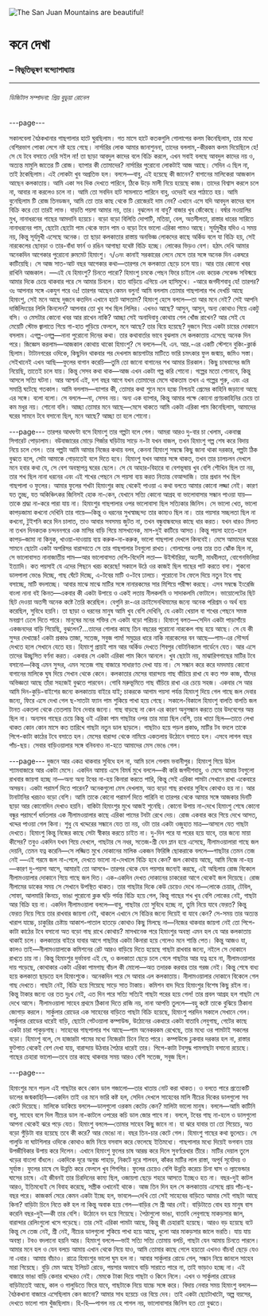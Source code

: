 ![The San Juan Mountains are beautiful!](https://banglalive.com/wp-content/uploads/2022/02/Bibhutibhushan-Bandopadhyay-e1644477395773.png)

# কনে দেখা 
### – বিভূতিভূষণ বন্দ্যোপাধ্যায়


---




###### ডিজিটাল সম্পাদনা: প্রিয় বুডূয়া রোনেল


---page---

সকালবেলা বৈঠকখানার গাছপালার হাটে ঘুরছিলাম। গত মাসে হাটে কতকগুলি গোলাপের কলম কিনেছিলাম, তার মধ্যে বেশিরভাগ পোকা লেগে নষ্ট হয়ে গেছে। নার্সারির লোক আমার জানাশুননা, তাদের বললাম,-কীরকম কলম দিয়েছিলে হে! সে যে টবে বসাতে দেরি সইল না! তা ছাড়া আবদুল কাদের বলে বিক্রি করলে, এখন সবাই বলছে আবদুল কাদের নয় ও, অত্যন্ত মামুলি জাতের টি রোজ। ব্যাপার কী তোমাদের?
নার্সারির পুরোনো লোকটাই আজ আছে। সেদিন এ ছিল না, তাই ঠকেছিলাম। এই লোকটা খুব অপ্রতিভ হল। বললে—বাবু, এই হয়েছে কী জানেন? বাগানের মালিকেরা আজকাল আছেন কলকাতায়। আমি একা সব দিক দেখতে পারিনে, ঠিকে উড়ে মালী নিয়ে হয়েছে কাজ। তাদের বিশ্বাস করলে চলে না, আবার না করলেও চলে না। আমি তো সবদিন হাট সামলাতে পারিনে বাবু, ওদেরই ধরে পাঠাতে হয়। আমি বুনেছিলাম টি রোজ তিনডজন, আমি তো তার কাছ থেকে টি রোজেরই দাম নেব? এখানে এসে যদি আবদুল কাদের বলে বিক্রি করে তো তারই লাভ। বাড়তি পয়সা আমার নয়, তার। বুঝলেন না বাবু?
বাজার খুব জেঁকেছে। বর্ষার নওয়ালির মুখ, নানাধরনের গাছের আমদানি হয়েচে। বড়ো বড়ো বিলিতি দোপাটি, মতিয়া, বেল, অতসীলতা, রাস্তার ধারের সারিতে নানাধরনের পাম, ছোটো ছোটো পাম থেকে ফ্যান পাম ও বড়ো টবে ভালো এরিকা পামও আছে। সূর্যমুখীর যদিও এ সময় নয়, কিন্তু সূর্যমুখী এসেছে অনেক। তা ছাড়া কলকাতার রাস্তায় অনভিজ্ঞ লোকদের কাছে অর্কিড বলে যা বিক্রি হয়, সেই নারকেলের ছোবড়া ও তার-বাঁধা ফার্ন ও রঙিন আগাছা যথেষ্ট বিক্রি হচ্ছে। লোকের ভিড়ও বেশ।
হঠাৎ দেখি আমার অনেকদিন আগেকার পুরোনো রুমমেট হিমাংশু। ৭/৩নং কানাই সরকারের লেনে মেসে তার সঙ্গে অনেক দিন একঘরে কাটিয়েছি। সে আজ সাত-আট বছর আগেকার কথা—তারপর সে কলকাতা ছেড়ে চলে যায়। আর তার কোনো খবর রাখিনি আজকাল।
—এই যে হিমাংশু? চিনতে পারো?
হিমাংশু চমকে পেছন ফিরে চাইলে এবং কয়েক সেকেন্ড সবিস্ময়ে আমার দিকে চেয়ে থাকবার পরে সে আমার চিনলে। হাত বাড়িয়ে এগিয়ে এল হাসিমুখে।
-আরে জগদীশবাবু যে! তারপর? ওঃ আপনার সঙ্গে একযুগ পরে ওঃ! তারপর আছেন কেমন বলুন!
আমি বললাম তোমার গাছপালার শখ দেখচি আছে হিমাংশু, সেই মনে আছে দুজনে কতদিন এখানে হাটে আসতাম?
হিমাংশু হেসে বললে—তা আর মনে নেই? সেই আপনি দার্জিলিংয়ের লিলি কিনলেন? আপনার তো খুব শখ ছিল লিলির। এখনও আছে? আসুন, আসুন, অন্য কোথাও গিয়ে একটু বসি। ও মেসটার কোনো খবর আর রাখেন নাকি? আচ্ছা সেই অনাদিবাবু কোথায় গেল খোঁজ রাখেন? আর সেই যে মেয়েটি স্টোভ জ্বালাতে গিয়ে গা-হাত পুড়িয়ে ফেললে, মনে আছে? তার বিয়ে হয়েছে?
দুজনে গিয়ে একটা চায়ের দোকানে বসলাম। এগল্প-ওগল্প—নানা পুরোনো দিনের কথা। তার কথাবার্তার ভাবে বুঝলাম সে কলকাতায় এসেছে অনেক দিন পরে।
জিজ্ঞেস করলাম—আজকাল কোথায় থাকো হিমাংশু?
সে বললে—বি. এন. আর.-এর একটি স্টেশনে বুকিং-ক্লার্ক ছিলাম। টাটানগরের ওদিকে, কিছুদিন থাকবার পর দেখলাম জায়গাটার মাটিতে ভারি চমৎকার  ফুল জন্মায়, জমিও সস্তা। সেইখানেই এখন আছি—ফুলের বাগান করেচি—তুমি তো জানো বাগানের শখ আমার চিরকাল। কিছু চাষবাসের জমি নিয়েছি, তাতেই চলে যায়। কিন্তু সেসব কথা থাক—আজ এখন একটা গল্প করি শোনো। গল্পের মতো শোনাবে, কিন্তু আসলে সত্যি ঘটনা। আর আশ্চর্য এই, দশ বছর আগে যখন তোমাদের মেসে থাকতাম তখন এ গল্পের শুরু, এবং এর সমাপ্তি ঘটেছে গতকাল। আমি বললাম—ব্যাপার কী, তোমার কথা শুনে মনে হচ্চে নিশ্চয়ই প্রেমের কাহিনি জড়ানো আছে এর সঙ্গে। বলো বলো। সে বললে—না, সেসব নয়। অন্য এক ব্যাপার, কিন্তু আমার পক্ষে কোনো প্রণয়কাহিনির চেয়ে তা কম
মধুর নয়। শোনো বলি। আচ্ছা তোমার মনে আছে—মেসে থাকতে আমি একটা এরিকা পাম কিনেছিলাম, আমাদের ঘরের সামনে টবে বসানো ছিল, মনে আছে? আচ্ছা তা হলে শোনো।

---page---
তারপর আধঘণ্টা বসে হিমাংশু তার গল্পটা বলে গেল। আমরা আরও দু-বার চা খেলাম, একবাক্স সিগারেট পোড়ালাম। বউবাজারের মোড়ে গির্জার ঘড়িটায় সাড়ে ন-টা যখন বাজল, তখন হিমাংশু গল্প শেষ করে বিদায় নিয়ে চলে গেল।
তার গল্পটা আমি আমার নিজের কথায় বলব, কেননা হিমাংশু সম্বন্ধে কিছু জানা থাকা দরকার, গল্পটা ঠিক বুঝতে হলে, সেটা আমাকে গোড়াতেই বলে দিতে হবে।
হিমাংশু যখন আমার সঙ্গে থাকত, তখন তার চালচলন দেখলে মনে হবার কথা যে, সে বেশ অবস্থাপন্ন ঘরের ছেলে। সে যে আহার-বিহারে বা বেশভূষায় খুব বেশি শৌখিন ছিল তা নয়, তার শখ ছিল নানা ধরনের এবং এই শখের পেছনে সে পয়সা ব্যয় করত নিতান্ত বেআন্দাজি।
তার প্রধান শখ ছিল গাছপালা ও ফুলের। আমার ফুলের শখটা হিমাংশুর কাছ থেকেই পাওয়া এ কথা বলতে আমার কোনো লজ্জা নেই। কারণ যত তুচ্ছ, যত অকিঞ্চিৎকর জিনিসই হোক না-কেন, যেখানে সত্যি কোনো আগ্রহ বা ভালোবাসার সন্ধান পাওয়া যায়—তাকে শ্রদ্ধা না-করে পারা যায় না।
হিমাংশুর গাছপালার ওপর ভালোবাসা ছিল সত্যিকার জিনিস। সে ভালো খেত, ভালো কাপড়জামা কখনো দেখিনি তার গায়ে—কিন্তু ও ধরনের সুখস্বাচ্ছন্দ্য তার কাম্যও ছিল না। তার পয়সার সচ্ছলতা ছিল না কখনো, টুইশনি করে দিন চালাত, তাও আবার সবসময় জুটত না, তখন বন্ধুবান্ধবদের কাছে ধার করত। যখন ধারও মিলত না তখন দিনকতক চন্দননগরে এক মাসির বাড়ি গিয়ে মাসখানেক, মাস-দুই কাটিয়ে আসত। কিন্তু পয়সা হাতে-হলে কাপড়–জামা না কিনুক, খাওয়া-দাওয়ায় ব্যয় করুক-না-করুক, ভালো গাছপালা দেখলে কিনবেই।
মেসে আমাদের ঘরের সামনে ছোটো একটা অপরিসর বারান্দাতে সে তার গাছপালার টবগুলো রাখত। গোলাপের ওপর তার তত ঝোঁক ছিল না, সে ভালোবাসত নানাজাতীয় পাম—আর ভালোবাসত দেশি-বিদেশি লতা— উইস্টারিয়া, অতসী, মাধবীলতা, বোগেনভিলিয়া ইত্যাদি। কত পয়সাই যে এদের পিছনে খরচ করেছে!
সকালে উঠে ওর কাজই ছিল গাছের পাট করতে বসা। শুকনো ডালপালা ভেঙে দিচ্ছে, গাছ ঘেঁটে দিচ্ছে, এ-টবের মাটি ও-টবে ঢালচে। পুরোনো টব ফেলে দিয়ে নতুন টবে গাছ বসাচ্ছে, মাটি বদলাচ্ছে। আবার মাঝে মাঝে মাটির সঙ্গে নানারকমের সার মিশিয়ে পরীক্ষা করছে। এসব সম্বন্ধে ইংরেজি বাংলা নানা বই কিনত—একবার কী একটা উপায়ে ও একই লতায় নীলকলমি ও সাদাকলমি ফোটালে। ভায়োলেটের ছিট ছিট দেওয়া অতসী অনেক কষ্টে তৈরি করেছিল। বেগুনি রং-এর ক্রাইসেনথিমামের জন্যে অনেক পরিশ্রম ও অর্থ ব্যয় করেছিল, সুবিধে হয়নি।
তা ছাড়া ও ধরনের মানুষ আমি খুব বেশি দেখিনি, যে একটা খেয়াল বা শখের পেছনে সমস্ত মনপ্রাণ ঢেলে দিতে পারে। মানুষের মনের শক্তির সে একটা বড়ো পরিচয়। হিমাংশু বলত—সেদিন একটা পাড়াগাঁয়ে একজনদের বাড়ি গিয়েছি, বুঝলেন?…তাদের গোলার কাছে তিন বছরের পুরোনো নারকেল গাছ হয়ে আছে। সে যে কী সুন্দর দেখাচ্চে! একটা প্রকাণ্ড তাজা, সতেজ, সবুজ পাম! সমুদ্রের ধারে নাকি নারকেলের বন আছে—পাম-এর সৌন্দর্য দেখতে হলে সেখানে যেতে হয়।
হিমাংশু প্রায়ই পাম আর অর্কিড দেখতে শিবপুর বোটানিক্যাল গার্ডেনে যেত। আর এসে তাদের উচ্ছ্বসিত বর্ণনা করত।
একবার সে একটা এরিকা পাম কিনে আনলে। খুব ছোটো নয়, মাঝারিগগাছের মাটির টবে বসানো—কিন্তু এমন সুন্দর, এমন সতেজ গাছ বাজারে সাধারণত দেখা যায় না। সে সন্ধান করে করে দমদমায় কোনো বাগানের মালিকে ঘুষ দিয়ে সেখান থেকে কেনে। কলকাতার মেসের বারান্দায় গাছ বাঁচিয়ে রাখা যে কত শক্ত কাজ, যাঁদের অভিজ্ঞতা আছে তাঁরা সহজেই বুঝতে পারবেন। গোবি মরুভূমিতে গাছ বাঁচিয়ে রাখা এর চেয়ে সহজ। একবার সে আর আমি দিন-কুড়ি-বাইশের জন্যে কলকাতায় বাইরে যাই; চাকরকে আগাম পয়সা পর্যন্ত হিমাংশু দিয়ে গেল গাছে জল দেবার জন্যে, ফিরে এসে দেখা গেল ছ-সাতটা ফ্যান পাম শুকিয়ে পাখা হয়ে গেছে।
সকালে-বিকালে হিমাংশু বালতি বালতি জল টানত একতলা থেকে তেতলায়
টবে দেবার জন্যে। গাছ বাড়ছে না কেন এর কারণ অনুসন্ধান করতে তার উদবেগের অন্ত ছিল না। অন্যসব গাছের চেয়ে কিন্তু ওই এরিকা পাম গাছটার ওপর তার মায়া ছিল বেশি, তার খাতা ছিল—তাতে লেখা থাকত কোন কোন মাসে কত তারিখে গাছটা নতুন ডাল ছাড়লে। গাছটাও হয়ে পড়ল প্রকাণ্ড, মাটির টব বদলে তাকে পিপে-কাটা কাঠের টবে বসাতে হল। মেসের বারান্দা থেকে নামিয়ে একতলায় উঠোনে বসাতে হল। এসবে লাগল বছর পাঁচ-ছয়।
সেবার বাড়িওয়ালার সঙ্গে বনিবনাও না-হতে আমাদের মেস ভেঙে গেল।

---page---
দুজনে আর একত্র থাকবার সুবিধে হল না, আমি চলে গেলাম ভবানীপুর। হিমাংশু গিয়ে উঠল শ্যামবাজারে আর একটা মেসে। একদিন আমায় এসে বিমর্ষ মুখে বললে—কী করি জগদীশবাবু, ও মেসে আমার টবগুলো রাখবার জায়গা হচ্ছে না—অন্য অন্য টবের না-হয় কিনারা করতে পারি, কিন্তু সেই এরিকা পামটা সেখানে রাখা একেবারে অসম্ভব। একটা পরামর্শ দিতে পারেন? অনেকগুলো মেস দেখলাম, অত বড়ো গাছ রাখবার সুবিধে কোথাও হয় না। আর টানাটানির খরচাও বড়ো বেশি।
আমি তাকে কোনো পরামর্শ দিতে পারিনি বা তারপর থেকে আমার সঙ্গে আজকার দিনটি ছাড়া আর কোনোদিন দেখাও হয়নি।
বাকিটা হিমাংশুর মুখে আজই শুনেছি।
কোনো উপায় না-দেখে হিমাংশু শেষে কোনো বন্ধুর পরামর্শে ধর্মতলার এক নীলামওয়ালার কাছে এরিকা পামের টবটা রেখে দেয়। রোজ একবার করে গিয়ে দেখে আসত, খদ্দের পাওয়া গেল কিনা। শুধু যে খদ্দেরের সন্ধানে যেত তা নয়, ওটা তার একটা ওজুহাত মাত্র—আসলে যেত গাছটা দেখতে।
হিমাংশু কিন্তু নিজের কাছে সেটা স্বীকার করতে চাইত না। দু-দিন পরে যা পরের হয়ে যাবে, তার জন্যে মায়া কীসের?
তবুও একদিন যখন গিয়ে দেখলে, গাছটার সে নধর, সতেজ-শ্ৰী যেন ম্লান হয়ে এসেছে, নীলামওয়ালারা গাছে জল দেয়নি, তেমন যত্ন করেনি—সে লজ্জিত মুখে দোকানের মালিক একজন ফিরিঙ্গি ছোকরাকে বললে—গাছটার তেমন তেজ নেই —এই গরমে জল না-পেলে, দেখতে ভালো না-দেখালে বিক্রি হবে কেন? জল কোথায় আছে, আমি নিজে না-হয়—কারণ দু-পয়সা আসে, আমারই তো আসবে–
তারপর থেকে যেন পয়সার জন্যেই করছে, এই অছিলায় রোজ বিকেলে নীলামওয়ালার দোকানে গিয়ে গাছে জল দিত। এক-একদিন দেখত দোকানের চাকরেরা আগে থেকেই জল দিয়েছে।
রোজ নীলামের ডাকের সময় সে সেখানে উপস্থিত থাকত। তার গাছটার দিকে কেউ চেয়েও দেখে না—লোকে চেয়ার, টেবিল, সোফা, আলমারি কিনচে, ভাঙা পুরোনো ক্লক ঘড়ি পর্যন্ত বিক্রি হয়ে গেল, কিন্তু গাছের শখ খুব বেশি লোকের নেই, গাছটা আর বিক্রি হয় না। একদিন নীলামওয়ালা বললে—বাবু, গাছটার তো সুবিধে হচ্ছে না, তুমি নিয়ে যাবে ফেরত?
কিন্তু ফেরত নিয়ে গিয়ে তার রাখবার জায়গা নেই, থাকলে এখানে সে বিক্রির জন্যে দিয়েই বা যাবে কেন? সে-সময় তার অত্যন্ত খারাপ যাচ্চে, চাকুরির চেষ্টায় আকাশ-পাতাল হাতড়ে কোথাও কিছু মিলছে না—নিজের থাকবার জায়গা নেই তো পিপে-কাটা কাঠের টবে বসানো অত বড়ো গাছ রাখে কোথায়?
মাসখানেক পরে হিমাংশুর অবস্থা এমন হল যে আর কলকাতায় থাকাই চলে। কলকাতার বাইরে যাবার আগে গাছটার একটা কিনারা হয়ে গেলেও মনে শান্তি পেত। কিন্তু আজও যা, কালও তাই—নীলামওয়ালাকে কমিশনের রেট আরও বাড়িয়ে দিতে হয়েছে গাছটা রাখবার জন্যে, নইলে সে দোকানে রাখতে চায় না। কিন্তু হিমাংশুর দুর্ভাবনা এই যে, ও কলকাতা ছেড়ে চলে গেলে গাছটার আর যত্ন হবে না, নীলামওয়ালার দায় পড়েছে, কোথাকার একটা এরিকা পামগাছ বাঁচল কী মোলো—অত তদারক করবার তার গরজ নেই।
কিন্তু শেষে বাধ্য হয়ে কলকাতা ছাড়তে হল হিমাংশুকে।
অনেকদিন পরে সে আবার এল কলকাতায়। নীলামওয়ালার দোকানে বিকেলে গেল গাছ দেখতে। গাছটা নেই, বিক্রি হয়ে গিয়েছে সাড়ে সাত টাকায়। কমিশন বাদ দিয়ে হিমাংশুর বিশেষ কিছু রইল না। কিন্তু টাকার জন্যে ওর তত দুঃখ নেই, এত দিন পরে সত্যি সত্যিই গাছটা পরের হয়ে গেল!
তার প্রবল আগ্রহ হল গাছটা সে দেখে আসে। নীলামওয়ালা সাহেব প্রথমে ঠিকানা দিতে রাজি নয়, নানা আপত্তি তুললে—বহু কষ্টে তাকে বুঝিয়ে ঠিকানা জোগাড় করলে। সার্কুলার রোডের এক সাহেবের বাড়িতে গাছটা বিক্রি হয়েছে, হিমাংশু পরদিন সকালে সেখানে গেল। সার্কুলার রোডের ধারেই বাড়ি, ছোটো গেটওয়ালা কম্পাউন্ড, উঠোনের একধারে একটা বাতাবি লেবুগাছ, গেটের কাছে একটা চারা পাকুড়গাছ। সাহেবের গাছপালার শখ আছে—পাম অনেকরকম রেখেছে, তার মধ্যে ওর পামটাই সকলের বড়ো। হিমাংশু বলে, সে হাজারটা পামের মধ্যে নিজেরটা চিনে নিতে পারে। কম্পাউন্ডে ঢুকবার দরকার হল না, রাস্তার ফুটপাত থেকেই বেশ দেখা যায়, বারান্দায় উঠবার পৈঠার ধারেই তার। পিপে-কাটা টবসুদ্ধ পামগাছটা বসানো রয়েছে। গাছের চেহারা ভালো—তবে তার কাছে থাকবার সময় আরও বেশি সতেজ, সবুজ ছিল।


---page---

হিমাংশুর মনে পড়ল এই গাছটার কবে কোন ডাল গজালো—তার খাতায় নোট করা থাকত। ও বলতে পারে প্রত্যেকটি ডালের জন্মকাহিনি—একদিন তাই ওর মনে ভারি কষ্ট হল, সেদিন দেখলে সাহেবের মালি নীচের দিকের ডালগুলো সব কেটে দিয়েছে। মালিকে ডাকিয়ে বললে—ডালগুলো ওরকম কেটেচ কেন? মালিটা ভালো মানুষ। বললে—আমি কাটিনি বাবু, সাহেব বলে দিল নীচের ডাল না-কাটলে ওপরের কচি ডাল জোর পাবে না। বললে, টবের গাছ না-হলে ও ডালগুলো আপনা থেকেই ঝরে পড়ে যেত।
হিমাংশু বললে—তোমার সাহেব কিছু জানে না। যা ঝরে যাবার তা তো গিয়েচে, অত বড়ো গুঁড়িটা বার হয়েছে তবে কী করে? আর ভেঙো না।
বছর তিন-চার কেটে গেল। হিমাংশু গাছের কথা ভুলেচে। সে গালুডি না ঘাটশিলার ওদিকে কোথাও জমি নিয়ে বসবাস করে ফেলেছে ইতিমধ্যে।
গাছপালার মধ্যে দিয়েই ভগবান তার উপজীবিকার উপায় করে দিলেন। এখানে হিমাংশু ফুলের চাষ আরম্ভ করে দিলে সুবর্ণরেখার তীরে। মাটির দেয়াল তুলে খড়ের বাংলো বাঁধলে। একদিকে দূরে অনুচ্চ পাহাড়, নিকটে দূরে শালবন, কাঁকর মাটির লাল রাস্তা, অপূর্ব সূর্যোদয় ও সূর্যাস্ত।
ফুলের চাষে সে উন্নতি করে ফেললে খুব শিগগির। ফুলের চেয়েও বেশি উন্নতি করেচে চিনা ঘাস ও ল্যাভেন্ডার ঘাসের চাষে। এই জীবনই তার চিরদিনের কাম্য ছিল, ওজায়গা ছেড়ে শহরে আসতে ইচ্ছেও হত না। বছর-দুই কাটল আরও, ইতিমধ্যেই সে বিবাহ করেছে, সস্ত্রীক ওখানেই থাকে।
আজ তিন দিন হল সে কলকাতায় এসেছে প্রায় পাঁচ-ছ-বছর পরে।
কাজকর্ম সেরে কেমন একটা ইচ্ছে হল, ভাবলে—দেখি তো সেই সাহেবের বাড়িতে আমার সেই গাছটা আছে কিনা?
বাড়িটা চিনে নিতে কষ্ট হল না কিন্তু অবাক হয়ে গেল—বাড়ির সে শ্ৰী আর নেই। বাড়িটাতে বোধ হয় মানুষ বাস করেনি বছর-দুই—কী তার বেশি। উঠোনে বন হয়ে গিয়েছে। পৈঠাগুলো ভাঙা, বাতাবি লেবুগাছে মাকড়সার জাল, বারান্দার রেলিংগুলো খসে পড়েছে। তার সেই এরিকা পামটা আছে, কিন্তু কী চেহারাই হয়েছে। আরও বড় হয়েছে বটে কিন্তু সে তেজ নেই, শ্রী নেই, নীচের ডালগুলো
শুকিয়ে পাখা হয়ে আছে, ধুলো আর মাকড়সার জালে ভরতি। যায় যায় অবস্থা। টবও বদলানো হয়নি আর।
হিমাংশু বললে—ভাই সত্যি সত্যি তোমায় বলচি, গাছটা যেন আমায় চিনতে পারলে। আমার মনে হল ও যেন বলচে আমায় এখান থেকে নিয়ে যাও, আমি তোমার কাছে গেলে হয়তো এখনও বাঁচব! ছেড়ে যেও না এবার। আমায় বাঁচাও।
রাত্রে হিমাংশুর ভালো ঘুম হল না। আবার সার্কুলার রোডে গেল, সন্ধান নিয়ে জানলে সাহেব মারা গিয়েছে। বুড়ি মেম আছে ইলিয়ট রোডে, পয়সার অভাবে বাড়ি সারাতে পারে না, তাই ভাড়াও হচ্ছে না। এই বাজারে ভাঙা বাড়ি কেনার খদ্দেরও নেই।
মেমকে টাকা দিয়ে গাছটা ও কিনে নিলে। এখন ও সার্কুলার রোডের বাড়িটাতেই আছে, কাল ও গালুডিতে ফিরে যাবে, গাছটাকে নিয়ে যাচ্চে সঙ্গে করে।
বিদায় নেবার সময় হিমাংশু বললে—বৈঠকখানা বাজারে এসেছিলাম কেন জানো? আমার সাধ হয়েচে ওর বিয়ে দেব। তাই একটা ছোটোখাটো, অল্প বয়সের, দেখতে ভালো পাম খুঁজছিলাম। হি-হি—পাগল নয় হে পাগল নয়, ভালোবাসার জিনিস হত তো বুঝতে।
